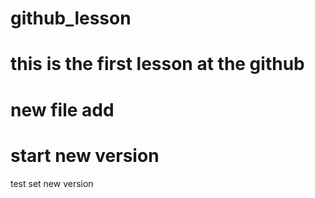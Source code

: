 # github_lesson

# this is the first lesson at the github
# new file add
# start new version
test set
new version
